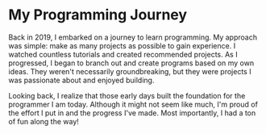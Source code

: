 # My Programming Journey
Back in 2019, I embarked on a journey to learn programming. My approach was simple: make as many projects as possible to gain experience. I watched countless tutorials and created recommended projects. As I progressed, I began to branch out and create programs based on my own ideas. They weren't necessarily groundbreaking, but they were projects I was passionate about and enjoyed building.

Looking back, I realize that those early days built the foundation for the programmer I am today. Although it might not seem like much, I'm proud of the effort I put in and the progress I've made. Most importantly, I had a ton of fun along the way!
